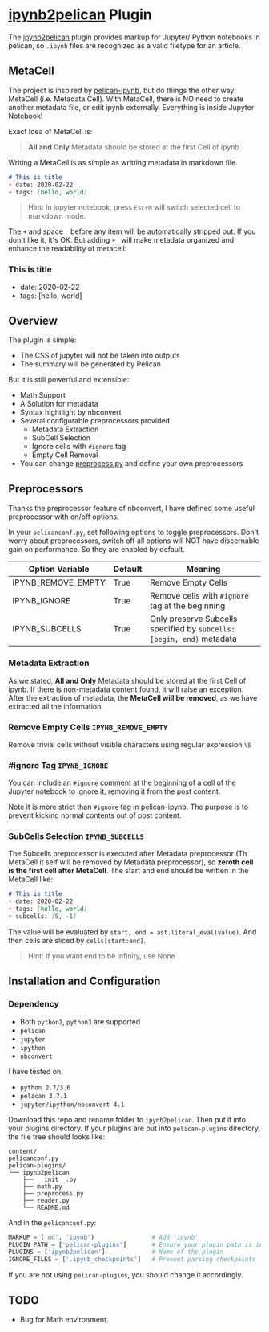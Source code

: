 # [ipynb2pelican](https://github.com/peijunz/ipynb2pelican) Plugin

The [ipynb2pelican](https://github.com/peijunz/ipynb2pelican) plugin provides markup for Jupyter/IPython notebooks in pelican, so `.ipynb` files are recognized as a valid filetype for an article. 

## MetaCell
The project is inspired by [pelican-ipynb](https://github.com/danielfrg/pelican-ipynb), but do things the other way: MetaCell (i.e. Metadata Cell). 
With MetaCell, there is NO need to create another metadata file, or edit ipynb externally. Everything is inside Jupyter Notebook!

Exact Idea of MetaCell is:

> **All and Only** Metadata should be stored at the first Cell of ipynb

Writing a MetaCell is as simple as writting metadata in markdown file.
```md
# This is title
+ date: 2020-02-22
+ tags: [hello, world]
```
> Hint: In jupyter notebook, press `Esc+M` will switch selected cell to markdown mode. 

The `+` and space ` ` before any item will be automatically stripped out. If you don't like it, it's OK. But adding `+ ` will make metadata organized and enhance the readability of metacell:

### This is title
+ date: 2020-02-22
+ tags: [hello, world]

## Overview
The plugin is simple:

+ The CSS of jupyter will not be taken into outputs
+ The summary will be generated by Pelican

But it is still powerful and extensible:

+ Math Support
+ A Solution for metadata
+ Syntax hightlight by nbconvert
+ Several configurable preprocessors provided
    - Metadata Extraction
    - SubCell Selection
    - Ignore cells with `#ignore` tag
    - Empty Cell Removal
+ You can change [preprocess.py](preprocess.py) and define your own preprocessors

## Preprocessors
Thanks the preprocessor feature of nbconvert, I have defined some useful
preprocessor with on/off options.

In your `pelicanconf.py`, set following options to toggle preprocessors. Don't worry about preprocessors, switch off all options will NOT have discernable gain on performance. So they are enabled by default.

|Option Variable|Default|Meaning|
|------|-------|-------|
|IPYNB_REMOVE_EMPTY|True|Remove Empty Cells|
|IPYNB_IGNORE|True|Remove cells with `#ignore` tag at the beginning|
|IPYNB_SUBCELLS|True|Only preserve Subcells specified by `subcells: [begin, end)` metadata|

### Metadata Extraction
As we stated, **All and Only** Metadata should be stored at the first Cell of ipynb. If there is non-metadata content found, it will raise an exception. After the extraction of metadata, the **MetaCell will be removed**, as we have extracted all the information. 

### Remove Empty Cells `IPYNB_REMOVE_EMPTY`
Remove trivial cells without visible characters using regular expression `\S`

### #ignore Tag `IPYNB_IGNORE`
You can include an `#ignore` comment at the beginning
of a cell of the Jupyter notebook to ignore it, removing it from the post content.

Note it is more strict than `#ignore` tag in pelican-ipynb. The purpose is to prevent kicking normal contents out of post content.

### SubCells Selection `IPYNB_SUBCELLS`
The Subcells preprocessor is executed after Metadata preprocessor (Th MetaCell it self will be removed by Metadata preprocessor), so
**zeroth cell is the first cell after MetaCell**. The start and end should be written in the MetaCell like:
```md
# This is title
+ date: 2020-02-22
+ tags: [hello, world]
+ subcells: [5, -1]
```

The value will be evaluated by `start, end = ast.literal_eval(value)`. And then cells are sliced by `cells[start:end]`.

> Hint: If you want end to be infinity, use None


## Installation and Configuration
### Dependency
+ Both `python2`, `python3` are supported
+ `pelican`
+ `jupyter`
+ `ipython`
+ `nbconvert`

I have tested on

+ `python 2.7/3.6`
+ `pelican 3.7.1`
+ `jupyter/ipython/nbconvert 4.1`

Download this repo and rename folder to `ipynb2pelican`. Then put it
into your plugins directory. If your plugins are put
into `pelican-plugins` directory, the file tree
should looks like:
```
content/
pelicanconf.py
pelican-plugins/
└── ipynb2pelican
    ├── __init__.py
    ├── math.py
    ├── preprocess.py
    ├── reader.py
    └── README.md
```

And in the `pelicanconf.py`:
```python
MARKUP = ('md', 'ipynb')                # Add 'ipynb'
PLUGIN_PATH = ['pelican-plugins']       # Ensure your plugin path is in it
PLUGINS = ['ipynb2pelican']             # Name of the plugin
IGNORE_FILES = ['.ipynb_checkpoints']   # Prevent parsing checkpoints files
```

If you are not using `pelican-plugins`, you should change it accordingly.
## TODO
+ Bug for Math environment.
